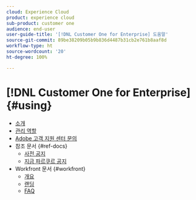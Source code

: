 ```yaml
---
cloud: Experience Cloud
product: experience cloud
sub-product: customer one
audience: end-user
user-guide-title: '[!DNL Customer One for Enterprise] 도움말'
source-git-commit: 89be38209b05b9b836d4487b31cb2e761b8aaf8d
workflow-type: ht
source-wordcount: '20'
ht-degree: 100%

---
```



# [!DNL Customer One for Enterprise] {#using}

+ [소개](home.md)
+ [관리 역할](admin-roles.md)
+ [Adobe 고객 지원 센터 문의](customer-care.md)
+ 참조 문서 {#ref-docs}
   + [사전 공지](intro-customer-support.md)
   + [지금 파르쿠르 공지](parkour-now.md)
+ Workfront 문서 {#workfront}
   + [개요](overview.md)
   + [랜딩](landing.md)
   + [FAQ](faq.md)
